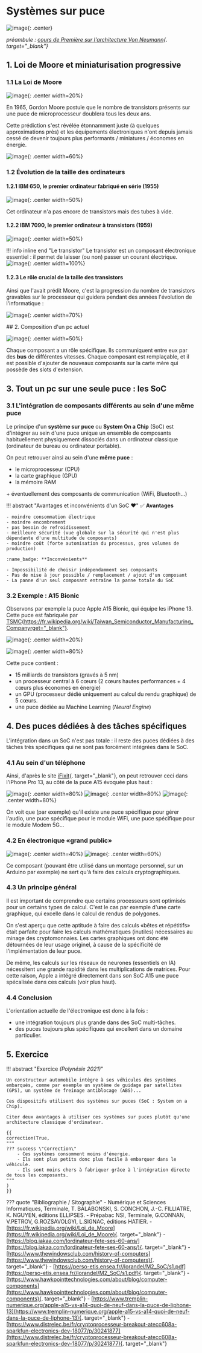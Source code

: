 # Systèmes sur puce

![image](data/BO.png){: .center}

*préambule : [cours de Première sur l'architecture Von Neumann](https://glassus.github.io/premiere_nsi/T3_Architecture_materielle/3.2_Architecture_Von_Neumann/cours/){. target="_blank"}*

## 1. Loi de Moore et miniaturisation progressive

### 1.1 La Loi de Moore
![image](data/moore.png){: .center width=20%}

En 1965, Gordon Moore postule que le nombre de transistors présents sur une puce de microprocesseur doublera tous les deux ans.

Cette prédiction s'est révélée étonnamment juste (à quelques approximations près) et les équipements électroniques n'ont depuis jamais cessé de devenir toujours plus performants / miniatures / économes en énergie.

![image](data/Loi_de_Moore.png){: .center width=60%}

### 1.2  Évolution de la taille des ordinateurs

#### 1.2.1 IBM 650, le premier ordinateur fabriqué en série (1955)

![image](data/ibm650.jpg){: .center width=50%}

Cet ordinateur n'a pas encore de transistors mais des tubes à vide.

#### 1.2.2 IBM 7090, le premier ordinateur à transistors (1959)

![image](data/ibm7090.webp){: .center width=50%}

!!! info inline end "Le transistor"
    Le transistor est un composant électronique essentiel : il permet de laisser (ou non) passer un courant électrique.
    ![image](data/trans.png){: .center width=100%}
    



#### 1.2.3 Le rôle crucial de la taille des transistors
Ainsi que l'avait prédit Moore, c'est la progression du nombre de transistors gravables sur le processeur qui guidera pendant des années l'évolution de l'informatique :

![image](data/evol_transistors.png){: .center width=70%}



## 2. Composition d'un pc actuel

![image](data/inside.jpg){: .center width=50%}

Chaque composant a un rôle spécifique. Ils communiquent entre eux par des **bus** de différentes vitesses. Chaque composant est remplaçable, et il est possible d'ajouter de nouveaux composants sur la carte mère qui possède des slots d'extension.

## 3. Tout un pc sur une seule puce : les SoC


### 3.1 L'intégration de composants différents au sein d'une même puce

Le principe d'un **système sur puce** ou **System On a Chip** (SoC) est d'intégrer au sein d'une puce unique un ensemble de composants habituellement physiquement dissociés dans un ordinateur classique (ordinateur de bureau ou ordinateur portable).

On peut retrouver ainsi au sein d'une **même puce** :

- le microprocesseur (CPU)
- la carte graphique (GPU)
- la mémoire RAM

\+ éventuellement des composants de communication (WiFi, Bluetooth...)


!!! abstract "Avantages et inconvénients d'un SoC :heart:"
    :white_check_mark: **Avantages**

    - moindre consommation électrique
    - moindre encombrement
    - pas besoin de refroidissement
    - meilleure sécurité (vue globale sur la sécurité qui n'est plus dépendante d'une multitude de composants)
    - moindre coût (forte automisation du processus, gros volumes de production)

    :name_badge: **Inconvénients**

    - Impossibilité de choisir indépendamment ses composants
    - Pas de mise à jour possible / remplacement / ajout d'un composant
    - La panne d'un seul composant entraîne la panne totale du SoC


### 3.2 Exemple : A15 Bionic
Observons par exemple la puce Apple A15 Bionic, qui équipe les iPhone 13. Cette puce est fabriquée par [TSMC](https://fr.wikipedia.org/wiki/Taiwan_Semiconductor_Manufacturing_Company){https://fr.wikipedia.org/wiki/Taiwan_Semiconductor_Manufacturing_Companyrget="_blank"}.


![image](data/Apple_A15.jpg){: .center  width=20%}

![image](data/A15_inside.webp){: .center width=80%}

Cette puce contient :

- 15 milliards de transistors (gravés à 5 nm)
- un processeur central à 6 cœurs (2 cœurs hautes performances + 4 cœurs plus économes en énergie)
- un GPU (processeur dédié uniquement au calcul du rendu graphique) de 5 cœurs.
- une puce dédiée au Machine Learning (*Neural Engine*)




## 4. Des puces dédiées à des tâches spécifiques


L'intégration dans un SoC n'est pas totale : il reste des puces dédiées à des tâches très spécifiques qui ne sont pas forcément intégrées dans le SoC.

### 4.1 Au sein d'un téléphone
Ainsi, d'après le site [iFixit](https://fr.ifixit.com/Tutoriel/Identification+compl%C3%A8te+des+puces+de+l'iPhone+13+Pro/144993){. target="_blank"}, on peut retrouver ceci dans l'iPhone Pro 13, au côté de la puce A15 évoquée plus haut :

![image](data/ifixit1.png){: .center width=80%}
![image](data/ifixit2.png){: .center width=80%}
![image](data/ifixit3.png){: .center width=80%} 


On voit que (par exemple) qu'il existe une puce spécifique pour gérer l'audio, une puce spécifique pour le module WiFi, une puce spécifique pour le module Modem 5G...

### 4.2 En électronique «grand public»

![image](data/crypto.png){: .center width=40%}
![image](data/specs.png){: .center width=60%}

Ce composant (pouvant être utilisé dans un montage personnel, sur un Arduino par exemple) ne sert qu'à faire des calculs cryptographiques.

### 4.3 Un principe général

Il est important de comprendre que certains processeurs sont optimisés pour un certains types de calcul. C'est le cas par exemple d'une carte graphique, qui excelle dans le calcul de rendus de polygones.

On s'est aperçu que cette aptitude à faire des calculs «bêtes et répétitifs» était parfaite pour faire les calculs mathématiques (inutiles) nécessaires
au minage des cryptomonnaies. Les cartes graphiques ont donc été détournées de leur usage originel, à cause de la spécificité de l'implémentation de leur puce.

De même, les calculs sur les réseaux de neurones (essentiels en IA) nécessitent une grande rapidité dans les multiplications de matrices. Pour cette raison, Apple a intégré directement dans son SoC A15 une puce spécalisée dans ces calculs (voir plus haut).


### 4.4 Conclusion

L'orientation actuelle de l'électronique est donc à la fois :

- une intégration toujours plus grande dans des SoC multi-tâches.
- des puces toujours plus spécifiques qui excellent dans un domaine particulier.

## 5. Exercice

!!! abstract "Exercice *(Polynésie 2021)*"

    Un constructeur automobile intègre à ses véhicules des systèmes embarqués, comme par exemple un système de guidage par satellites (GPS), un système de freinage antiblocage (ABS)... 

    Ces dispositifs utilisent des systèmes sur puces (SoC : System on a Chip).

    Citer deux avantages à utiliser ces systèmes sur puces plutôt qu'une architecture classique d'ordinateur.
    
    {{
    correction(True,
    """
    ??? success \"Correction\" 
        - Ces systèmes consomment moins d'énergie.
        - Ils sont plus petits donc plus facile à embarquer dans le véhicule.
        - Ils sont moins chers à fabriquer grâce à l'intégration directe de tous les composants. 
    """
    )
    }}
         


??? quote "Bibliographie / Sitographie"
    - Numérique et Sciences Informatiques, Terminale, T. BALABONSKI, S. CONCHON, J.-C. FILLIATRE, K. NGUYEN, éditions ELLIPSES.
    - Prépabac NSI, Terminale, G.CONNAN, V.PETROV, G.ROZSAVOLGYI, L.SIGNAC, éditions HATIER.
    - [https://fr.wikipedia.org/wiki/Loi_de_Moore](https://fr.wikipedia.org/wiki/Loi_de_Moore){. target="_blank"}
    - [https://blog.iakaa.com/lordinateur-fete-ses-60-ans/](https://blog.iakaa.com/lordinateur-fete-ses-60-ans/){. target="_blank"}
    - [https://www.thewindowsclub.com/history-of-computers](https://www.thewindowsclub.com/history-of-computers){. target="_blank"}
    - [https://perso-etis.ensea.fr//lorandel/M2_SoC/s1.pdf](https://perso-etis.ensea.fr//lorandel/M2_SoC/s1.pdf){. target="_blank"}
    - [https://www.hawkpointtechnologies.com/about/blog/computer-components](https://www.hawkpointtechnologies.com/about/blog/computer-components){. target="_blank"}
    - [https://www.tremplin-numerique.org/apple-a15-vs-a14-quoi-de-neuf-dans-la-puce-de-liphone-13](https://www.tremplin-numerique.org/apple-a15-vs-a14-quoi-de-neuf-dans-la-puce-de-liphone-13){. target="_blank"}
    - [https://www.distrelec.be/fr/cryptoprocesseur-breakout-atecc608a-sparkfun-electronics-dev-18077/p/30241877](https://www.distrelec.be/fr/cryptoprocesseur-breakout-atecc608a-sparkfun-electronics-dev-18077/p/30241877){. target="_blank"}


